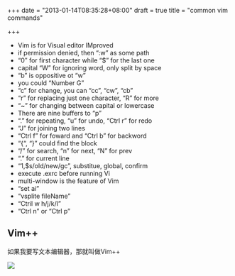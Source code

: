 +++
date = "2013-01-14T08:35:28+08:00"
draft = true
title = "common vim commands"

+++



* Vim is for Visual editor IMproved
* if permission denied, then “:w” as some path
* “0″ for first character while “$” for the last one
* capital “W” for ignoring word, only split by space
* “b” is oppositive ot “w”
* you could “Number G”
* “c” for change, you can “cc”, “cw”, “cb”
* “r” for replacing just one character, “R” for more
* “~” for changing between capital or lowercase
* There are nine buffers to “p”
* “.” for repeating, “u” for undo, “Ctrl r” for redo
* “J” for joining two lines
* “Ctrl f” for foward and “Ctrl b” for backword
* “{“, “}” could find the block
* “/” for search, “n” for next, “N” for prev
* “.” for current line
* “1,$s/old/new/gc”, substitue, global, confirm
* execute .exrc before running Vi
* multi-window is the feature of Vim
* “set ai”
* “vsplite fileName”
* “Ctril w h/j/k/l”
* “Ctrl n” or “Ctrl p”

## Vim++

如果我要写文本编辑器，那就叫做Vim++

![](/images/vim++.jpg)